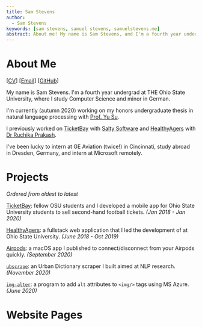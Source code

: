 ```yaml
---
title: Sam Stevens
author:
  - Sam Stevens
keywords: [sam stevens, samuel stevens, samuelstevens.me]
abstract: About me! My name is Sam Stevens, and I'm a fourth year undergrad at THE Ohio State University.
---
```


# About Me

[[CV](/cv.pdf)] [[Email](mailto:samuel.robert.stevens@gmail.com)] [[GitHub](https://github.com/samuelstevens)]

My name is Sam Stevens. I'm a fourth year undergrad at THE Ohio State University, where I study Computer Science and minor in German.

I'm currently (autumn 2020) working on my honors undergraduate thesis in natural language processing with [Prof. Yu Su](https://ysu1989.github.io/).

I previously worked on [TicketBay](/projects/ticketbay) with [Salty Software](https://salty.software) and [HealthyAgers](/projects/healthyagers) with [Dr Ruchika Prakash](https://psychology.osu.edu/people/prakash.30).

I've been lucky to intern at GE Aviation (twice!) in Cincinnati, study abroad in Dresden, Germany, and intern at Microsoft remotely.

# Projects

_Ordered from oldest to latest_

[TicketBay](/projects/ticketbay): fellow OSU students and I developed a mobile app for Ohio State University students to sell second-hand football tickets. _(Jan 2018 - Jan 2020)_

[HealthyAgers](/projects/healthyagers): a fullstack web application that I led the development of at Ohio State University. _(June 2018 - Oct 2019)_

[Airpods](/projects/airpods): a macOS app I published to connect/disconnect from your Airpods quickly. _(September 2020)_

[`ubscrape`](/projects/ubscrape): an Urban Dictionary scraper I built aimed at NLP research. _(November 2020)_

[`img-alter`](/projects/img-alter): a program to add `alt` attributes to `<img/>` tags using MS Azure. _(June 2020)_

# Website Pages

<!-- [Machine Learning Notes](/pages/machine-learning-notes): Some notes on machine learning. Mostly a glossary of little terms that I want to remember for later on. -->

<!-- [Sam-wiches](/pages/sandwiches): A project to make a bunch of sandwiches. Currently on hold because of COVID-19. -->
